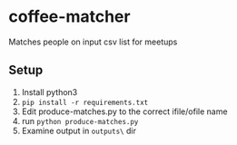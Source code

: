 # coffee-matcher
Matches people on input csv list for meetups

## Setup

1. Install python3
2. `pip install -r requirements.txt`
3. Edit produce-matches.py to the correct ifile/ofile name
4. run `python produce-matches.py`
5. Examine output in `outputs\` dir
